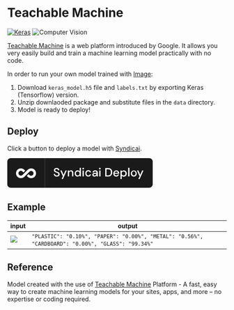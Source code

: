 # Teachable Machine
[![Keras](https://img.shields.io/badge/Framework-Keras-79FFE1)](https://keras.io/)
![Computer Vision](https://img.shields.io/badge/Type-Computer%20Vision-79FFE1)

[Teachable Machine](https://teachablemachine.withgoogle.com/) is a web platform introduced by Google. It allows you very easily build and train a machine learning model practically with no code.

In order to run your own model trained with [Image](https://teachablemachine.withgoogle.com/train/image):

1. Download `keras_model.h5` file and `labels.txt` by exporting Keras (Tensorflow) version. 
2. Unzip downlaoded package and substitute files in the `data` directory.
3. Model is ready to deploy!

## Deploy 
Click a button to deploy a model with [Syndicai](https://syndicai.co).

[![Syndicai-Deploy](https://raw.githubusercontent.com/syndicai/brand/main/button/deploy.svg)](https://app.syndicai.co/newModel?repository=https://github.com/syndicai/models/tree/master/keras/teachable_machine)

## Example
| input | output |
| --- | --- |
| <img src="sample_data/test_photo.jpg" width="410"> | `"PLASTIC": "0.10%", "PAPER": "0.00%", "METAL": "0.56%", "CARDBOARD": "0.00%", "GLASS": "99.34%" `|


## Reference
Model created with the use of [Teachable Machine](https://teachablemachine.withgoogle.com/) Platform - A fast, easy way to create machine learning models for your sites, apps, and more – no expertise or coding required. 